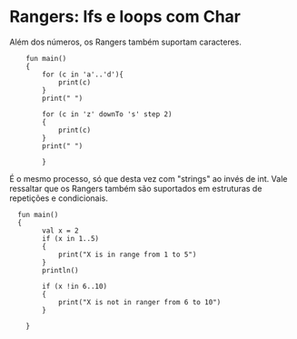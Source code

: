 # Rangers: Ifs e loops com Char
Além dos números, os Rangers também suportam caracteres.
    

        fun main()
        {
            for (c in 'a'..'d'){
                print(c)
            }
            print(" ")
            
            for (c in 'z' downTo 's' step 2)
            {
                print(c)
            }
            print(" ")
            
            }
É o mesmo processo, só que desta vez com "strings" ao invés de int. Vale ressaltar que os Rangers também são suportados 
em estruturas de repetições e condicionais. 
  
         
      fun main()
      {
            val x = 2
            if (x in 1..5)
            {
                print("X is in range from 1 to 5")
            }
            println()
            
            if (x !in 6..10)
            {
                print("X is not in ranger from 6 to 10")
            }
            
        }  
  
